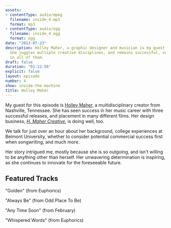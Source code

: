 ```yaml
---
assets:
- contentType: audio/mpeg
  filename: inside_4.mp3
  format: mp3
- contentType: audio/ogg
  filename: inside_4.ogg
  format: ogg
date: "2013-07-23"
description: Holley Maher, a graphic designer and musician is my guest this week.
  She juggles multiple creative disciplines, and remains successful, so it seems,
  in all of them.
draft: false
duration: "01:22:56"
explicit: false
layout: episode
number: 4
show: inside-the-machine
title: Holley Maher
---
```

My guest for this episode is [Holley Maher](http://www.holleymaher.com), a multidisciplinary creator from Nashville, Tennessee. She has seen success in her music career with three successful releases, and placement in many different films. Her design business, *[H. Maher Creative](http://hmahercreative.com)*, is doing well, too.

We talk for just over an hour about her background, college experiences at Belmont University, whether to consider potential commercial success first when songwriting, and much more.

Her story intrigued me, mostly because she is so outgoing, and isn't willing to be anything other than herself. Her unwavering determination is inspiring, as she continues to innovate for the foreseeable future.

## Featured Tracks

"Golden" (from Euphorics)

"Always Be" (from Odd Place To Be)

"Any Time Soon" (from February)

"Whispered Words" (from Euphorics)